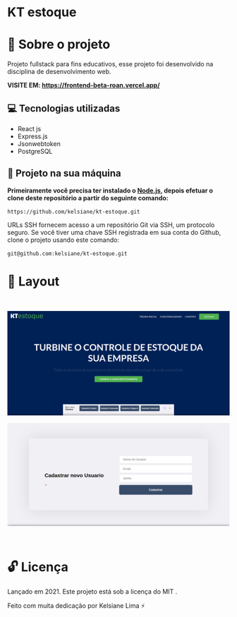 # KT estoque

# :rocket: Sobre o projeto

Projeto fullstack para fins educativos, esse projeto foi desenvolvido na disciplina de desenvolvimento web.

**VISITE EM: https://frontend-beta-roan.vercel.app/**

## :computer: Tecnologias utilizadas

- React js
- Express.js
- Jsonwebtoken
- PostgreSQL

## :construction_worker: Projeto na sua máquina

**Primeiramente você precisa ter instalado o [Node.js](https://nodejs.org/en/download/), depois efetuar o clone deste repositório a partir do seguinte comando:**

```
https://github.com/kelsiane/kt-estoque.git
```

URLs SSH fornecem acesso a um repositório Git via SSH, um protocolo seguro. Se você tiver uma chave SSH registrada em
sua conta do Github, clone o projeto usando este comando:

```
git@github.com:kelsiane/kt-estoque.git
```

# :art: Layout

<br />
<p align="center">
  <img src="./home.png" />
</p>
<p align="center">
  <img src="./cadastro.png" />
</p>

<br/>

# :unlock: Licença

Lançado em 2021. Este projeto está sob a licença do MIT .

Feito com muita dedicação por Kelsiane Lima :zap:
